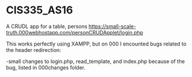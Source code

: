# CIS335_AS16
A CRUDL app for a table, persons
https://small-scale-truth.000webhostapp.com/personCRUDApplet/login.php


This works perfectly using XAMPP, but on 000 I encounted bugs related to the header redirection:

-small changes to login.php, read_template, and index.php because of the bug, listed in 000changes folder.
